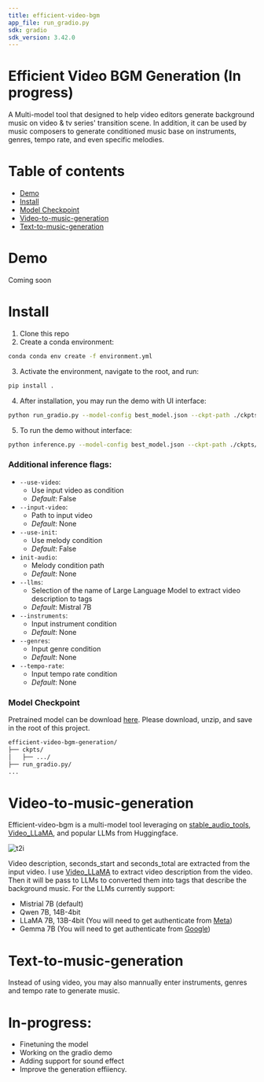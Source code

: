 ```yaml
---
title: efficient-video-bgm
app_file: run_gradio.py
sdk: gradio
sdk_version: 3.42.0
---
```


# Efficient Video BGM Generation (In progress)

A Multi-model tool that designed to help video editors generate background music on video & tv series' transition scene. In addition, it can be used by music composers to generate conditioned music base on instruments, genres, tempo rate, and even specific melodies. 

# Table of contents
- [Demo](#demo)
- [Install](#install)
- [Model Checkpoint](#model-checkpoint)
- [Video-to-music-generation](#video-to-music-generation)
- [Text-to-music-generation](#text-to-music-generation)

# Demo
Coming soon

# Install 
1. Clone this repo 
2. Create a conda environment: 
```bash
conda conda env create -f environment.yml
```
3. Activate the environment, navigate to the root, and run:
```bash
pip install .
```
4. After installation, you may run the demo with UI interface:
```bash
python run_gradio.py --model-config best_model.json --ckpt-path ./ckpts/stable_ep=121.ckpt
```
5. To run the demo without interface:
```bash
python inference.py --model-config best_model.json --ckpt-path ./ckpts/stable_ep=121.ckpt
```
### Additional inference flags:
- `--use-video`:
    - Use input video as condition
    - *Default*: False
- `--input-video`:
    - Path to input video 
    - *Default*: None
- `--use-init`:
    - Use melody condition
    - *Default*: False
- `init-audio`:
    - Melody condition path
    - *Default*: None
- `--llms`:
    - Selection of the name of Large Language Model to extract video description to tags
    - *Default*: Mistral 7B
- `--instruments`:
    - Input instrument condition
    - *Default*: None
- `--genres`:
    - Input genre condition
    - *Default*: None
- `--tempo-rate`:
    - Input tempo rate condition
    - *Default*: None
  
### Model Checkpoint
Pretrained model can be download [here](). Please download, unzip, and save in the root of this project. 
```bash
efficient-video-bgm-generation/
├── ckpts/
│   ├── .../
├── run_gradio.py/
...
```

# Video-to-music-generation
Efficient-video-bgm is a multi-model tool leveraging on [stable_audio_tools](https://github.com/Stability-AI/stable-audio-tools), [Video_LLaMA](https://github.com/DAMO-NLP-SG/Video-LLaMA), and popular LLMs from Huggingface. 

![t2i](demo_videos/assets/efficient-video-bgm.png)

Video description, seconds_start and seconds_total are extracted from the input video. I use [Video_LLaMA](https://github.com/DAMO-NLP-SG/Video-LLaMA) to extract video description from the video. Then it will be pass to LLMs to converted them into tags that describe the background music. For the LLMs currently support: 
- Mistrial 7B (default)
- Qwen 7B, 14B-4bit
- LLaMA 7B, 13B-4bit (You will need to get authenticate from [Meta](https://huggingface.co/meta-llama/Llama-2-7b-chat-hf))
- Gemma 7B (You will need to get authenticate from [Google](https://huggingface.co/google/gemma-7b-it))

# Text-to-music-generation
Instead of using video, you may also mannually enter instruments, genres and tempo rate to generate music. 

# In-progress: 
- Finetuning the model 
- Working on the gradio demo 
- Adding support for sound effect 
- Improve the generation effiiency. 

